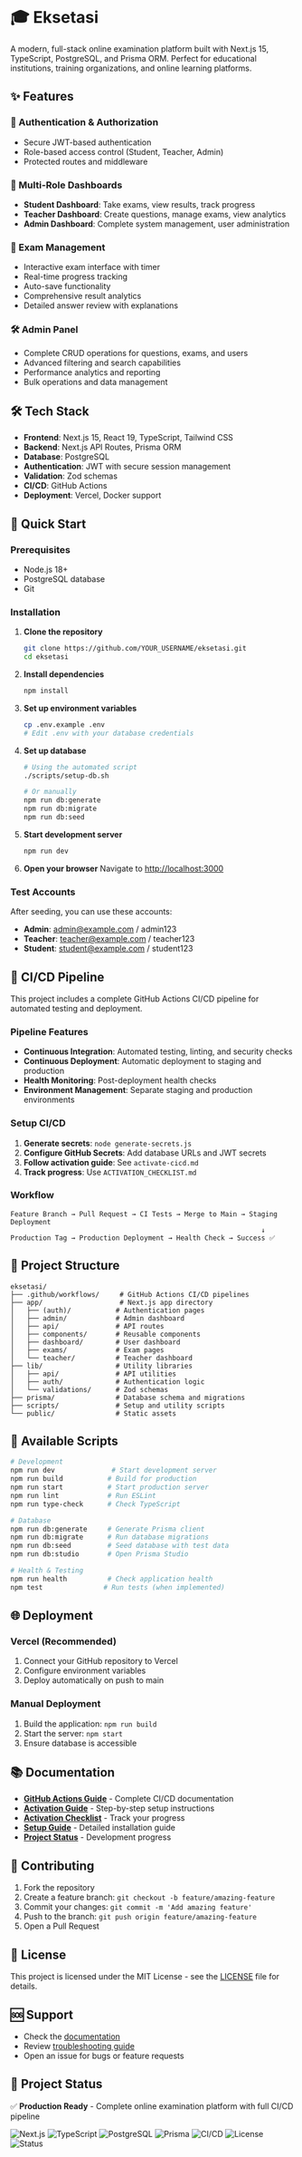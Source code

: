 # 🎓 Eksetasi

A modern, full-stack online examination platform built with Next.js 15, TypeScript, PostgreSQL, and Prisma ORM. Perfect for educational institutions, training organizations, and online learning platforms.

## ✨ Features

### 🔐 Authentication & Authorization
- Secure JWT-based authentication
- Role-based access control (Student, Teacher, Admin)
- Protected routes and middleware

### 👥 Multi-Role Dashboards
- **Student Dashboard**: Take exams, view results, track progress
- **Teacher Dashboard**: Create questions, manage exams, view analytics
- **Admin Dashboard**: Complete system management, user administration

### 📝 Exam Management
- Interactive exam interface with timer
- Real-time progress tracking
- Auto-save functionality
- Comprehensive result analytics
- Detailed answer review with explanations

### 🛠️ Admin Panel
- Complete CRUD operations for questions, exams, and users
- Advanced filtering and search capabilities
- Performance analytics and reporting
- Bulk operations and data management

## 🛠️ Tech Stack

- **Frontend**: Next.js 15, React 19, TypeScript, Tailwind CSS
- **Backend**: Next.js API Routes, Prisma ORM
- **Database**: PostgreSQL
- **Authentication**: JWT with secure session management
- **Validation**: Zod schemas
- **CI/CD**: GitHub Actions
- **Deployment**: Vercel, Docker support

## 🚀 Quick Start

### Prerequisites
- Node.js 18+
- PostgreSQL database
- Git

### Installation

1. **Clone the repository**
   ```bash
   git clone https://github.com/YOUR_USERNAME/eksetasi.git
   cd eksetasi
   ```

2. **Install dependencies**
   ```bash
   npm install
   ```

3. **Set up environment variables**
   ```bash
   cp .env.example .env
   # Edit .env with your database credentials
   ```

4. **Set up database**
   ```bash
   # Using the automated script
   ./scripts/setup-db.sh

   # Or manually
   npm run db:generate
   npm run db:migrate
   npm run db:seed
   ```

5. **Start development server**
   ```bash
   npm run dev
   ```

6. **Open your browser**
   Navigate to [http://localhost:3000](http://localhost:3000)

### Test Accounts
After seeding, you can use these accounts:
- **Admin**: admin@example.com / admin123
- **Teacher**: teacher@example.com / teacher123
- **Student**: student@example.com / student123

## 🚀 CI/CD Pipeline

This project includes a complete GitHub Actions CI/CD pipeline for automated testing and deployment.

### Pipeline Features
- **Continuous Integration**: Automated testing, linting, and security checks
- **Continuous Deployment**: Automatic deployment to staging and production
- **Health Monitoring**: Post-deployment health checks
- **Environment Management**: Separate staging and production environments

### Setup CI/CD
1. **Generate secrets**: `node generate-secrets.js`
2. **Configure GitHub Secrets**: Add database URLs and JWT secrets
3. **Follow activation guide**: See `activate-cicd.md`
4. **Track progress**: Use `ACTIVATION_CHECKLIST.md`

### Workflow
```
Feature Branch → Pull Request → CI Tests → Merge to Main → Staging Deployment
                                                              ↓
Production Tag → Production Deployment → Health Check → Success ✅
```

## 📁 Project Structure

```
eksetasi/
├── .github/workflows/     # GitHub Actions CI/CD pipelines
├── app/                   # Next.js app directory
│   ├── (auth)/           # Authentication pages
│   ├── admin/            # Admin dashboard
│   ├── api/              # API routes
│   ├── components/       # Reusable components
│   ├── dashboard/        # User dashboard
│   ├── exams/            # Exam pages
│   └── teacher/          # Teacher dashboard
├── lib/                  # Utility libraries
│   ├── api/              # API utilities
│   ├── auth/             # Authentication logic
│   └── validations/      # Zod schemas
├── prisma/               # Database schema and migrations
├── scripts/              # Setup and utility scripts
└── public/               # Static assets
```

## 🔧 Available Scripts

```bash
# Development
npm run dev              # Start development server
npm run build           # Build for production
npm run start           # Start production server
npm run lint            # Run ESLint
npm run type-check      # Check TypeScript

# Database
npm run db:generate     # Generate Prisma client
npm run db:migrate      # Run database migrations
npm run db:seed         # Seed database with test data
npm run db:studio       # Open Prisma Studio

# Health & Testing
npm run health          # Check application health
npm test               # Run tests (when implemented)
```

## 🌐 Deployment

### Vercel (Recommended)
1. Connect your GitHub repository to Vercel
2. Configure environment variables
3. Deploy automatically on push to main

### Manual Deployment
1. Build the application: `npm run build`
2. Start the server: `npm start`
3. Ensure database is accessible

## 📚 Documentation

- **[GitHub Actions Guide](GITHUB_ACTIONS_GUIDE.md)** - Complete CI/CD documentation
- **[Activation Guide](activate-cicd.md)** - Step-by-step setup instructions
- **[Activation Checklist](ACTIVATION_CHECKLIST.md)** - Track your progress
- **[Setup Guide](SETUP_GUIDE.md)** - Detailed installation guide
- **[Project Status](PROJECT_STATUS.md)** - Development progress

## 🤝 Contributing

1. Fork the repository
2. Create a feature branch: `git checkout -b feature/amazing-feature`
3. Commit your changes: `git commit -m 'Add amazing feature'`
4. Push to the branch: `git push origin feature/amazing-feature`
5. Open a Pull Request

## 📄 License

This project is licensed under the MIT License - see the [LICENSE](LICENSE) file for details.

## 🆘 Support

- Check the [documentation](GITHUB_ACTIONS_GUIDE.md)
- Review [troubleshooting guide](activate-cicd.md#troubleshooting)
- Open an issue for bugs or feature requests

## 🎯 Project Status

✅ **Production Ready** - Complete online examination platform with full CI/CD pipeline

![Next.js](https://img.shields.io/badge/Next.js-15-black?logo=next.js)
![TypeScript](https://img.shields.io/badge/TypeScript-5-blue?logo=typescript)
![PostgreSQL](https://img.shields.io/badge/PostgreSQL-15-blue?logo=postgresql)
![Prisma](https://img.shields.io/badge/Prisma-6-2D3748?logo=prisma)
![CI/CD](https://img.shields.io/badge/CI%2FCD-GitHub%20Actions-green?logo=github)
![License](https://img.shields.io/badge/License-MIT-yellow)
![Status](https://img.shields.io/badge/Status-Production%20Ready-brightgreen)